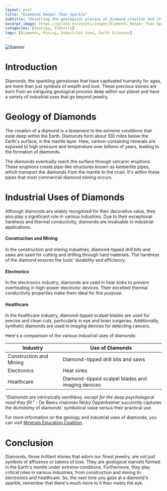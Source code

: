 ```yaml
---
layout: post
title: "Diamonds Deeper Than Sparkle"
subtitle: "Unveiling the geological process of diamond creation and its industrial uses"
excerpt_image: https://galena.es/assets/images/Diamonds_Deeper_Than_Sparkle.png
categories: [Geology, Industry]
tags: [Diamonds, Mining, Industrial Uses, Earth Sciences]
---
```

![banner](https://galena.es/assets/images/Diamonds_Deeper_Than_Sparkle.png)

# Introduction

Diamonds, the sparkling gemstones that have captivated humanity for ages, are more than just symbols of wealth and love. These precious stones are born from an intriguing geological process deep within our planet and have a variety of industrial uses that go beyond jewelry.

# Geology of Diamonds

The creation of a diamond is a testament to the extreme conditions that exist deep within the Earth. Diamonds form about 100 miles below the Earth's surface, in the mantle layer. Here, carbon-containing minerals are exposed to high pressure and temperature over billions of years, leading to the formation of diamonds.

The diamonds eventually reach the surface through volcanic eruptions. These eruptions create pipe-like structures known as kimberlite pipes, which transport the diamonds from the mantle to the crust. It's within these pipes that most commercial diamond mining occurs.

# Industrial Uses of Diamonds

Although diamonds are widely recognized for their decorative value, they also play a significant role in various industries. Due to their exceptional hardness and thermal conductivity, diamonds are invaluable in industrial applications. 

#### Construction and Mining

In the construction and mining industries, diamond-tipped drill bits and saws are used for cutting and drilling through hard materials. The hardness of the diamond ensures the tools' durability and efficiency.

#### Electronics

In the electronics industry, diamonds are used in heat sinks to prevent overheating in high-power electronic devices. Their excellent thermal conductivity properties make them ideal for this purpose.

#### Healthcare

In the healthcare industry, diamond-tipped scalpel blades are used for precise and clean cuts, particularly in eye and brain surgeries. Additionally, synthetic diamonds are used in imaging devices for detecting cancers.

Here's a comparison of the various industrial uses of diamonds:

| Industry | Use of Diamonds |
| --- | --- |
| Construction and Mining | Diamond-tipped drill bits and saws |
| Electronics | Heat sinks |
| Healthcare | Diamond-tipped scalpel blades and imaging devices |

_"Diamonds are intrinsically worthless, except for the deep psychological need they fill."_ - De Beers chairman Nicky Oppenheimer succinctly captures the dichotomy of diamonds' symbolical value versus their practical use.

For more information on the geology and industrial uses of diamonds, you can visit [Minerals Education Coalition](https://mineralseducationcoalition.org/).

# Conclusion

Diamonds, those brilliant stones that adorn our finest jewelry, are not just symbols of affluence or tokens of love. They are geological marvels formed in the Earth's mantle under extreme conditions. Furthermore, they play critical roles in various industries, from construction and mining to electronics and healthcare. So, the next time you gaze at a diamond's sparkle, remember that there's much more to it than meets the eye.